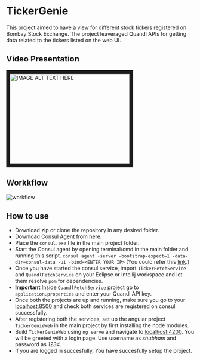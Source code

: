 # TickerGenie
This project aimed to have a view for different stock tickers registered on Bombay Stock Exchange. The project leaveraged Quandl APIs for getting data related to the tickers listed on the web UI.

## Video Presentation
<a href="http://www.youtube.com/watch?feature=player_embedded&v=lUSrEZ18VEk" target="_blank"><img src="http://img.youtube.com/vi/lUSrEZ18VEk/0.jpg" alt="IMAGE ALT TEXT HERE" width="320" height="240" border="10" /></a>

## Workkflow
![workflow](https://user-images.githubusercontent.com/31181262/55422669-cbdb1280-5599-11e9-9350-fd283dffd9d8.png)

## How to use
- Download zip or clone the repository in any desired folder.
- Download Consul Agent from [here](https://www.consul.io/downloads.html).
- Place the `consul.exe` file in the main project folder.
- Start the Consul agent by opening terminal/cmd in the main folder and running this script.
`consul agent -server -bootstrap-expect=1 -data-dir=consul-data -ui -bind=<ENTER YOUR IP>` (You could refer this [link](https://howtodoinjava.com/spring-cloud/consul-service-registration-discovery/).)
- Once you have started the consul service, import `TickerFetchService` and `QuandlFetchService` on your Eclipse or Intellij workspace and let them resolve `pom` for dependencies.
- **Important** Inside `QuandlFetchService` project go to `application.properties` and enter your Quandl API key.
- Once both the projects are up and running, make sure you go to your [localhost:8500](http://localhost:8500/ui/dc1/services) and check both services are registered on consul successfully.
- After registering both the services, set up the angular project `TickerGenieWeb` in the main project by first installing the node modules.
- Build `TickerGenieWeb` using `ng serve` and navigate to [localhost:4200](http://localhost:4200/login). You will be greeted with a login page. Use username as *shubham* and password as *1234*.
- If you are logged in succesfully, You have succesfully setup the project.
